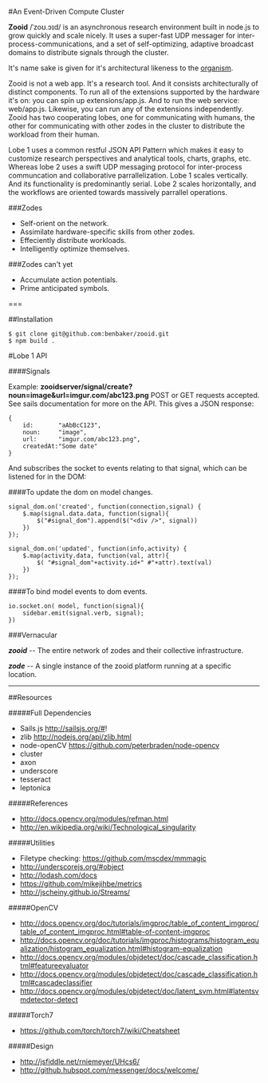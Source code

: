 #An Event-Driven Compute Cluster 

**Zooid** /ˈzoʊ.ɔɪd/ is an asynchronous research environment built in node.js to grow quickly and scale nicely. It uses a super-fast UDP messager for inter-process-communications, and a set of self-optimizing, adaptive broadcast domains to distribute signals through the cluster. 

It's name sake is given for it's architectural likeness to the
 <a href="http://en.wikipedia.org/wiki/Zooid" title="http://en.wikipedia.org/wiki/Zooid">
 organism</a>.

Zooid is not a web app. It's a research tool. And it consists architecturally of distinct components. To run all of the extensions supported by the hardware it's on: you can spin up extensions/app.js. And to run the web service: web/app.js.  Likewise, you can run any of the extensions independently. Zooid has two cooperating lobes, one for communicating with humans, the other for communicating with other zodes in the cluster to distribute the workload from their human.

Lobe 1 uses a common restful JSON API Pattern which makes it easy to customize research perspectives and analytical tools, charts, graphs, etc. Whereas lobe 2 uses a swift UDP messaging protocol for inter-process communcation and collaborative parrallelization. Lobe 1 scales vertically. And its functionality is predominantly serial. Lobe 2 scales horizontally, and the workflows are oriented towards massively parrallel operations. 

###Zodes 

- Self-orient on the network.
- Assimilate hardware-specific skills from other zodes.
- Effeciently distribute workloads.
- Intelligently optimize themselves.


###Zodes can't yet

- Accumulate action potentials.
- Prime anticipated symbols.

===

##Installation

	$ git clone git@github.com:benbaker/zooid.git
	$ npm build .
	
#Lobe 1 API



####Signals

Example: **zooidserver/signal/create?noun=image&url=imgur.com/abc123.png**
POST or GET requests accepted. See sails documentation for more on the API.
This gives a JSON response: 
    
    {
    	id:       "aAbBcC123",
    	noun:     "image",
    	url:      "imgur.com/abc123.png",
    	createdAt:"Some date"
    }
And subscribes the socket to events relating to that signal, which can be listened for in the DOM:

####To update the dom on model changes.

	signal_dom.on('created', function(connection,signal) {
		$.map(signal.data.data, function(signal){
			$("#signal_dom").append($("<div />", signal))
		})
	});

	signal_dom.on('updated', function(info,activity) {
		$.map(activity.data, function(val, attr){
			$( "#signal_dom"+activity.id+" #"+attr).text(val)
		})
	});
	
####To bind model events to dom events.

	io.socket.on( model, function(signal){
		sidebar.emit(signal.verb, signal);
	})





<!--
####Services

    
    Service.create({ 
        listener:"image", type:"CUDA", lib:"/nouns/detectFaces" 
    });-->
    
    
    
###Vernacular

***zooid*** -- The entire network of zodes and their collective infrastructure.

***zode*** -- A single instance of the zooid platform running at a specific location.

***
    
##Resources

#####Full Dependencies

- Sails.js http://sailsjs.org/#!
- zlib http://nodejs.org/api/zlib.html
- node-openCV https://github.com/peterbraden/node-opencv
- cluster
- axon
- underscore
- tesseract
- leptonica

#####References
- http://docs.opencv.org/modules/refman.html
- http://en.wikipedia.org/wiki/Technological_singularity

#####Utilities

- Filetype checking: https://github.com/mscdex/mmmagic
- http://underscorejs.org/#object
- http://lodash.com/docs
- https://github.com/mikejihbe/metrics
- http://jscheiny.github.io/Streams/

#####OpenCV

- http://docs.opencv.org/doc/tutorials/imgproc/table_of_content_imgproc/table_of_content_imgproc.html#table-of-content-imgproc
- http://docs.opencv.org/doc/tutorials/imgproc/histograms/histogram_equalization/histogram_equalization.html#histogram-equalization
- http://docs.opencv.org/modules/objdetect/doc/cascade_classification.html#featureevaluator
- http://docs.opencv.org/modules/objdetect/doc/cascade_classification.html#cascadeclassifier
- http://docs.opencv.org/modules/objdetect/doc/latent_svm.html#latentsvmdetector-detect

#####Torch7
- https://github.com/torch/torch7/wiki/Cheatsheet

#####Design
- http://jsfiddle.net/rniemeyer/UHcs6/
- http://github.hubspot.com/messenger/docs/welcome/
